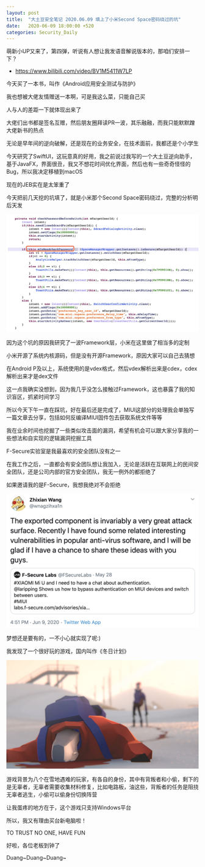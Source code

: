 ```yaml
---
layout: post
title:  "大土豆安全笔记 2020.06.09 填上了小米Second Space密码绕过的坑"
date:   2020-06-09 18:00:00 +520
categories: Security_Daily
---
```


萌新小UP又来了，第四弹，听说有人想让我发语音解说版本的，那咱们安排一下？
- https://www.bilibili.com/video/BV1M5411W7LP

今天买了一本书，叫作《Android应用安全测试与防护》

我也想被大佬友情赠送一本啊，可是我这么菜，只能自己买

人与人的差距一下就体现出来了

大佬们出书都是签名互赠，然后朋友圈拜读PR一波，其乐融融，而我只能默默蹭大佬新书的热点

无论是早年间的逆向破解，还是现在的业务安全，在技术面前，我都还是个小学生

今天研究了SwiftUI，这玩意真的好用，我之前说过我写的一个大土豆逆向助手，基于JavaFX，界面很丑，我又不想花时间优化界面，然后也有一些奇奇怪怪的Bug，所以我决定移植到macOS

现在的JEB实在是太笨重了

今天把前几天挖的坑填了，就是小米那个Second Space密码绕过，完整的分析明后天发

![IMAGE](/assets/resources/A40B67888D0A9F50B20887A23A0C4E76.jpg)

因为这个坑的原因我研究了一波Framework层，小米在这里做了相当多的定制

小米开源了系统内核源码，但是没有开源Framework，原因大家可以自己去猜想

在Android P及以上，系统使用的是vdex格式，然后vdex解析出来是cdex，cdex解析出来才是dex文件

这一点我确实没想到，因为我几乎没怎么接触过Framework，这也暴露了我的知识盲区，抓紧时间学习

所以今天下午一直在踩坑，好在最后还是完成了，MIUI这部分的处理我会单独写一篇文章去分享，包括如何反编译MIUI固件包去获取系统文件等等

我在业余时间也挖掘了一些类似攻击面的漏洞，希望有机会可以跟大家分享我的一些想法和自实现的逻辑漏洞挖掘工具

F-Secure实验室是我最喜欢的安全团队没有之一

在我工作之后，一直都会有安全团队想让我加入，无论是活跃在互联网上的民间安全团队，还是公司内部的官方安全团队，我无一例外的都拒绝了

如果邀请我的是F-Secure，我想我绝对不会拒绝

![IMAGE](/assets/resources/4FAAD2C531741B9DE8CFEF07EA56D030.jpg)

梦想还是要有的，一不小心就实现了呢:)

我发现了一个很好玩的游戏，国内叫作《冬日计划》

![IMAGE](/assets/resources/176A7791894575503756A37158D18802.jpg)

游戏背景为八个在雪地遇难的玩家，有各自的身份，其中有背叛者和小偷，剩下的是无辜者，无辜者需要收集材料修复，比如电路板，油这些，背叛者的任务是阻挠无辜者逃生，小偷可以偷身份切换阵营

让我蛋疼的地方在于，这个游戏只支持Windows平台

所以，我又有理由买台新电脑啦！

TO TRUST NO ONE, HAVE FUN

好啦，各位老板到钟了

Duang~Duang~Duang~